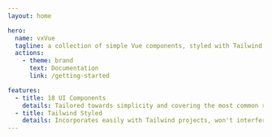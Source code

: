 ```yaml
---
layout: home

hero:
  name: vxVue
  tagline: a collection of simple Vue components, styled with Tailwind CSS
  actions:
    - theme: brand
      text: Documentation
      link: /getting-started

features:
  - title: 18 UI Components
    details: Tailored towards simplicity and covering the most common requirements for your "usual" application
  - title: Tailwind Styled
    details: Incorporates easily with Tailwind projects, won't interfere with your custom CSS and is easily configured with a handful of CSS variables
---
```


